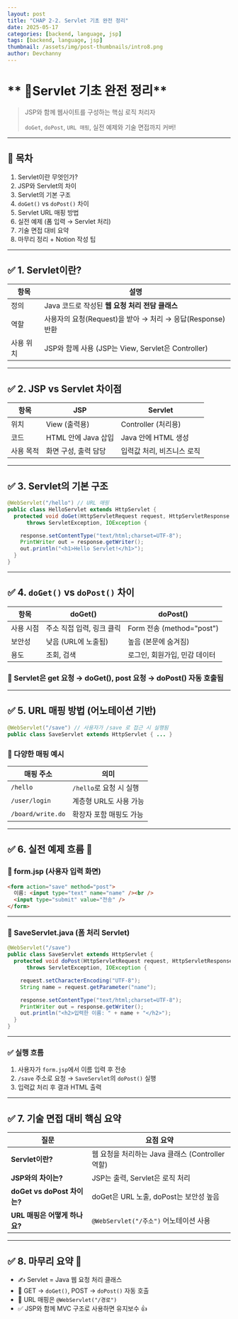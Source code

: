 ```yaml
---
layout: post
title: "CHAP 2-2. Servlet 기초 완전 정리"
date: 2025-05-17
categories: [backend, language, jsp]
tags: [backend, language, jsp]
thumbnail: /assets/img/post-thumbnails/intro8.png
author: Devchanny
---
```



# ** 📌Servlet 기초 완전 정리**

> JSP와 함께 웹사이트를 구성하는 핵심 로직 처리자
> 
> 
> `doGet`, `doPost`, `URL 매핑`, 실전 예제와 기술 면접까지 커버!
> 

---

## 🧩 목차

1. Servlet이란 무엇인가?
2. JSP와 Servlet의 차이
3. Servlet의 기본 구조
4. `doGet()` vs `doPost()` 차이
5. Servlet URL 매핑 방법
6. 실전 예제 (폼 입력 → Servlet 처리)
7. 기술 면접 대비 요약
8. 마무리 정리 + Notion 작성 팁

---

## ✅ 1. Servlet이란?

| 항목 | 설명 |
| --- | --- |
| 정의 | Java 코드로 작성된 **웹 요청 처리 전담 클래스** |
| 역할 | 사용자의 요청(Request)을 받아 → 처리 → 응답(Response) 반환 |
| 사용 위치 | JSP와 함께 사용 (JSP는 View, Servlet은 Controller) |

---

## ✅ 2. JSP vs Servlet 차이점

| 항목 | JSP | Servlet |
| --- | --- | --- |
| 위치 | View (출력용) | Controller (처리용) |
| 코드 | HTML 안에 Java 삽입 | Java 안에 HTML 생성 |
| 사용 목적 | 화면 구성, 출력 담당 | 입력값 처리, 비즈니스 로직 |

---

## ✅ 3. Servlet의 기본 구조

```java
@WebServlet("/hello") // URL 매핑
public class HelloServlet extends HttpServlet {
  protected void doGet(HttpServletRequest request, HttpServletResponse response)
      throws ServletException, IOException {

    response.setContentType("text/html;charset=UTF-8");
    PrintWriter out = response.getWriter();
    out.println("<h1>Hello Servlet!</h1>");
  }
}
```

---

## ✅ 4. `doGet()` vs `doPost()` 차이

| 항목 | doGet() | doPost() |
| --- | --- | --- |
| 사용 시점 | 주소 직접 입력, 링크 클릭 | Form 전송 (method="post") |
| 보안성 | 낮음 (URL에 노출됨) | 높음 (본문에 숨겨짐) |
| 용도 | 조회, 검색 | 로그인, 회원가입, 민감 데이터 |

### 🧠 Servlet은 **get 요청 → doGet(), post 요청 → doPost()** 자동 호출됨

---

## ✅ 5. URL 매핑 방법 (어노테이션 기반)

```java
@WebServlet("/save") // 사용자가 /save 로 접근 시 실행됨
public class SaveServlet extends HttpServlet { ... }
```

### 🧩 다양한 매핑 예시

| 매핑 주소 | 의미 |
| --- | --- |
| `/hello` | `/hello`로 요청 시 실행 |
| `/user/login` | 계층형 URL도 사용 가능 |
| `/board/write.do` | 확장자 포함 매핑도 가능 |

---

## ✅ 6. 실전 예제 흐름 🎯

### 📄 form.jsp (사용자 입력 화면)

```html
<form action="save" method="post">
  이름: <input type="text" name="name" /><br />
  <input type="submit" value="전송" />
</form>
```

---

### 📄 SaveServlet.java (폼 처리 Servlet)

```java
@WebServlet("/save")
public class SaveServlet extends HttpServlet {
  protected void doPost(HttpServletRequest request, HttpServletResponse response)
      throws ServletException, IOException {

    request.setCharacterEncoding("UTF-8");
    String name = request.getParameter("name");

    response.setContentType("text/html;charset=UTF-8");
    PrintWriter out = response.getWriter();
    out.println("<h2>입력한 이름: " + name + "</h2>");
  }
}
```

---

### ✅ 실행 흐름

1. 사용자가 `form.jsp`에서 이름 입력 후 전송
2. `/save` 주소로 요청 → `SaveServlet`의 `doPost()` 실행
3. 입력값 처리 후 결과 HTML 출력

---

## ✅ 7. 기술 면접 대비 핵심 요약

| 질문 | 요점 요약 |
| --- | --- |
| **Servlet이란?** | 웹 요청을 처리하는 Java 클래스 (Controller 역할) |
| **JSP와의 차이는?** | JSP는 출력, Servlet은 로직 처리 |
| **doGet vs doPost 차이는?** | doGet은 URL 노출, doPost는 보안성 높음 |
| **URL 매핑은 어떻게 하나요?** | `@WebServlet("/주소")` 어노테이션 사용 |

---

## ✅ 8. 마무리 요약 🧠

- ✍ Servlet = Java 웹 요청 처리 클래스
- 🔁 GET → `doGet()`, POST → `doPost()` 자동 호출
- 🔗 URL 매핑은 `@WebServlet("/경로")`
- ✅ JSP와 함께 MVC 구조로 사용하면 유지보수 👍
